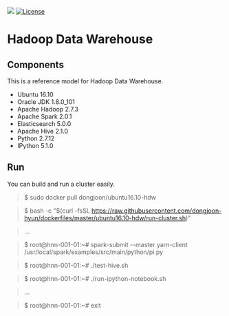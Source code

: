[![](https://images.microbadger.com/badges/image/dongjoon/ubuntu16.10-hdw.svg)](https://microbadger.com/images/dongjoon/ubuntu16.10-hdw)
[![License](https://img.shields.io/badge/license-Apache%202-blue.svg)](LICENSE)

Hadoop Data Warehouse
====================

Components
----------
This is a reference model for Hadoop Data Warehouse.

* Ubuntu 16.10
* Oracle JDK 1.8.0_101
* Apache Hadoop 2.7.3
* Apache Spark 2.0.1
* Elasticsearch 5.0.0
* Apache Hive 2.1.0
* Python 2.7.12
* IPython 5.1.0

Run
---
You can build and run a cluster easily.

> $ sudo docker pull dongjoon/ubuntu16.10-hdw

> $ bash -c "$(curl -fsSL https://raw.githubusercontent.com/dongjoon-hyun/dockerfiles/master/ubuntu16.10-hdw/run-cluster.sh)"

> ...

> $ root@hnn-001-01:~# spark-submit --master yarn-client /usr/local/spark/examples/src/main/python/pi.py

> $ root@hnn-001-01:~# ./test-hive.sh

> $ root@hnn-001-01:~# ./run-ipython-notebook.sh

> ...

> $ root@hnn-001-01:~# exit
